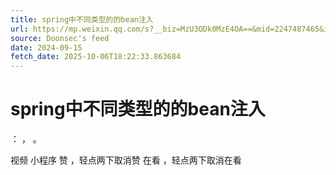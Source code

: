 ```yaml
---
title: spring中不同类型的的bean注入
url: https://mp.weixin.qq.com/s?__biz=MzU3ODk0MzE4OA==&mid=2247487465&idx=3&sn=909855c51c10699bb82052bc7806f7b8
source: Doonsec's feed
date: 2024-09-15
fetch_date: 2025-10-06T18:22:33.863684
---
```


# spring中不同类型的的bean注入

：
，
。

视频
小程序
赞
，轻点两下取消赞
在看
，轻点两下取消在看